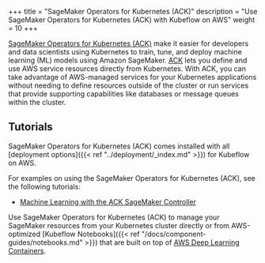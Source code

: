 +++
title = "SageMaker Operators for Kubernetes (ACK)"
description = "Use SageMaker Operators for Kubernetes (ACK) with Kubeflow on AWS"
weight = 10
+++

[SageMaker Operators for Kubernetes (ACK)](https://github.com/aws-controllers-k8s/sagemaker-controller) make it easier for developers and data scientists using Kubernetes to train, tune, and deploy machine learning (ML) models using Amazon SageMaker. [ACK](https://aws-controllers-k8s.github.io/community/docs/community/overview/) lets you define and use AWS service resources directly from Kubernetes. With ACK, you can take advantage of AWS-managed services for your Kubernetes applications without needing to define resources outside of the cluster or run services that provide supporting capabilities like databases or message queues within the cluster.

## Tutorials

SageMaker Operators for Kubernetes (ACK) comes installed with all [deployment options]({{< ref "../deployment/_index.md" >}}) for Kubeflow on AWS.

For examples on using the SageMaker Operators for Kubernetes (ACK), see the following tutorials:
- [Machine Learning with the ACK SageMaker Controller](https://aws-controllers-k8s.github.io/community/docs/tutorials/sagemaker-example/#train-an-xgboost-model)

Use SageMaker Operators for Kubernetes (ACK) to manage your SageMaker resources from your Kubernetes cluster directly or from AWS-optimized [Kubeflow Notebooks]({{< ref "/docs/component-guides/notebooks.md" >}}) that are built on top of [AWS Deep Learning Containers](https://docs.aws.amazon.com/deep-learning-containers/latest/devguide/what-is-dlc.html).


